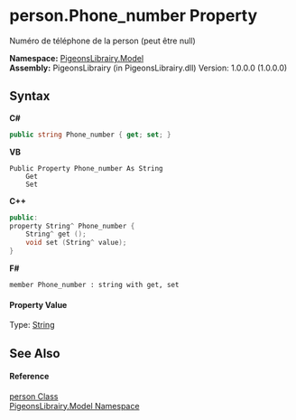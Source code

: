 # person.Phone_number Property 
 

Numéro de téléphone de la person (peut être null)

**Namespace:**&nbsp;<a href="740f9e4a-e251-715e-60bf-e906871d97b4">PigeonsLibrairy.Model</a><br />**Assembly:**&nbsp;PigeonsLibrairy (in PigeonsLibrairy.dll) Version: 1.0.0.0 (1.0.0.0)

## Syntax

**C#**<br />
``` C#
public string Phone_number { get; set; }
```

**VB**<br />
``` VB
Public Property Phone_number As String
	Get
	Set
```

**C++**<br />
``` C++
public:
property String^ Phone_number {
	String^ get ();
	void set (String^ value);
}
```

**F#**<br />
``` F#
member Phone_number : string with get, set

```


#### Property Value
Type: <a href="http://msdn2.microsoft.com/en-us/library/s1wwdcbf" target="_blank">String</a>

## See Also


#### Reference
<a href="a9ed19a7-a394-5e30-cca4-a3883320ea27">person Class</a><br /><a href="740f9e4a-e251-715e-60bf-e906871d97b4">PigeonsLibrairy.Model Namespace</a><br />